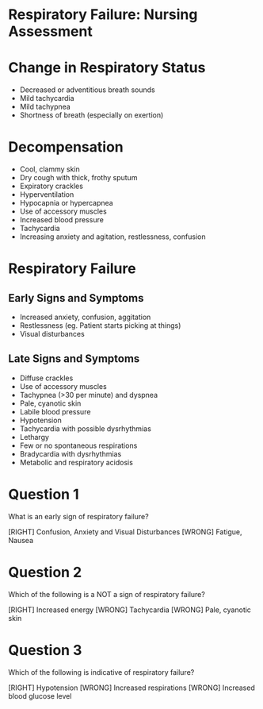 # Respiratory Failure: Nursing Assessment

# Change in Respiratory Status

* Decreased or adventitious breath sounds
* Mild tachycardia
* Mild tachypnea
* Shortness of breath (especially on exertion)

# Decompensation

* Cool, clammy skin
* Dry cough with thick, frothy sputum
* Expiratory crackles
* Hyperventilation
* Hypocapnia or hypercapnea
* Use of accessory muscles
* Increased blood pressure
* Tachycardia
* Increasing anxiety and agitation, restlessness, confusion

# Respiratory Failure

## Early Signs and Symptoms
* Increased anxiety, confusion, aggitation
* Restlessness (eg. Patient starts picking at things)
* Visual disturbances

## Late Signs and Symptoms
* Diffuse crackles
* Use of accessory muscles
* Tachypnea (>30 per minute) and dyspnea
* Pale, cyanotic skin
* Labile blood pressure
* Hypotension
* Tachycardia with possible dysrhythmias
* Lethargy
* Few or no spontaneous respirations
* Bradycardia with dysrhythmias
* Metabolic and respiratory acidosis

# Question 1
What is an early sign of respiratory failure?

[RIGHT] Confusion, Anxiety and Visual Disturbances
[WRONG] Fatigue, Nausea

# Question 2
Which of the following is a NOT a sign of respiratory failure?

[RIGHT] Increased energy
[WRONG] Tachycardia
[WRONG] Pale, cyanotic skin

# Question 3
Which of the following is indicative of respiratory failure?

[RIGHT] Hypotension
[WRONG] Increased respirations
[WRONG] Increased blood glucose level
